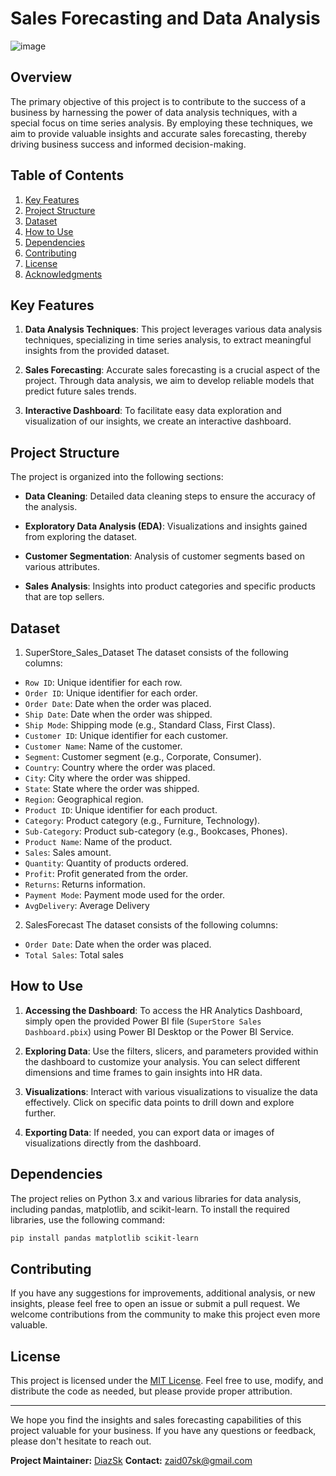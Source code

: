 # Sales Forecasting and Data Analysis

![image](https://github.com/DiazSk/SuperStore_Sales_Dashboard/assets/92885761/5e7d5f0e-1cb7-42b8-9a96-75fa230b6896)


## Overview

The primary objective of this project is to contribute to the success of a business by harnessing the power of data analysis techniques, with a special focus on time series analysis. By employing these techniques, we aim to provide valuable insights and accurate sales forecasting, thereby driving business success and informed decision-making.

## Table of Contents

1. [Key Features](#key-features)
2. [Project Structure](#project-structure)
3. [Dataset](#dataset)
4. [How to Use](#how-to-use)
5. [Dependencies](#dependencies)
6. [Contributing](#contributing)
7. [License](#license)
8. [Acknowledgments](#acknowledgments)

## Key Features

1. **Data Analysis Techniques**: This project leverages various data analysis techniques, specializing in time series analysis, to extract meaningful insights from the provided dataset.

2. **Sales Forecasting**: Accurate sales forecasting is a crucial aspect of the project. Through data analysis, we aim to develop reliable models that predict future sales trends.

3. **Interactive Dashboard**: To facilitate easy data exploration and visualization of our insights, we create an interactive dashboard.

## Project Structure

The project is organized into the following sections:

- **Data Cleaning**: Detailed data cleaning steps to ensure the accuracy of the analysis.

- **Exploratory Data Analysis (EDA)**: Visualizations and insights gained from exploring the dataset.

- **Customer Segmentation**: Analysis of customer segments based on various attributes.

- **Sales Analysis**: Insights into product categories and specific products that are top sellers.

## Dataset
1. SuperStore_Sales_Dataset
The dataset consists of the following columns:

- `Row ID`: Unique identifier for each row.
- `Order ID`: Unique identifier for each order.
- `Order Date`: Date when the order was placed.
- `Ship Date`: Date when the order was shipped.
- `Ship Mode`: Shipping mode (e.g., Standard Class, First Class).
- `Customer ID`: Unique identifier for each customer.
- `Customer Name`: Name of the customer.
- `Segment`: Customer segment (e.g., Corporate, Consumer).
- `Country`: Country where the order was placed.
- `City`: City where the order was shipped.
- `State`: State where the order was shipped.
- `Region`: Geographical region.
- `Product ID`: Unique identifier for each product.
- `Category`: Product category (e.g., Furniture, Technology).
- `Sub-Category`: Product sub-category (e.g., Bookcases, Phones).
- `Product Name`: Name of the product.
- `Sales`: Sales amount.
- `Quantity`: Quantity of products ordered.
- `Profit`: Profit generated from the order.
- `Returns`: Returns information.
- `Payment Mode`: Payment mode used for the order.
- `AvgDelivery`: Average Delivery
  
2. SalesForecast
The dataset consists of the following columns:

- `Order Date`: Date when the order was placed.
- `Total Sales`: Total sales
  
## How to Use

1. **Accessing the Dashboard**: To access the HR Analytics Dashboard, simply open the provided Power BI file (`SuperStore Sales Dashboard.pbix`) using Power BI Desktop or the Power BI Service.

2. **Exploring Data**: Use the filters, slicers, and parameters provided within the dashboard to customize your analysis. You can select different dimensions and time frames to gain insights into HR data.

3. **Visualizations**: Interact with various visualizations to visualize the data effectively. Click on specific data points to drill down and explore further.

4. **Exporting Data**: If needed, you can export data or images of visualizations directly from the dashboard.

## Dependencies

The project relies on Python 3.x and various libraries for data analysis, including pandas, matplotlib, and scikit-learn. To install the required libraries, use the following command:

```bash
pip install pandas matplotlib scikit-learn
```

## Contributing

If you have any suggestions for improvements, additional analysis, or new insights, please feel free to open an issue or submit a pull request. We welcome contributions from the community to make this project even more valuable.

## License

This project is licensed under the [MIT License](LICENSE.md). Feel free to use, modify, and distribute the code as needed, but please provide proper attribution.

---

We hope you find the insights and sales forecasting capabilities of this project valuable for your business. If you have any questions or feedback, please don't hesitate to reach out.

**Project Maintainer:** [DiazSk](https://github.com/DiazSk)
**Contact:** [zaid07sk@gmail.com](mailto:zaid07sk@gmail.com)

